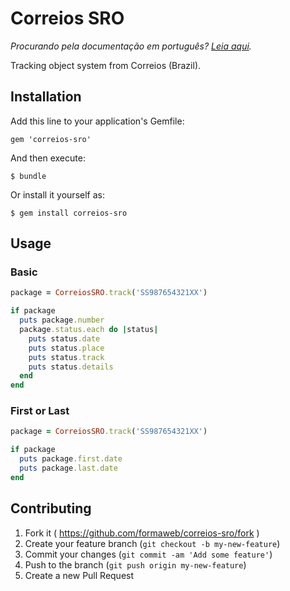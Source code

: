 # Correios SRO

*Procurando pela documentação em português? [Leia aqui](https://github.com/formaweb/correios-sro/blob/master/Readme_pt-BR.md).*

Tracking object system from Correios (Brazil).

## Installation

Add this line to your application's Gemfile:

    gem 'correios-sro'

And then execute:

    $ bundle

Or install it yourself as:

    $ gem install correios-sro

## Usage

### Basic

```ruby
package = CorreiosSRO.track('SS987654321XX')

if package
  puts package.number
  package.status.each do |status|
    puts status.date
    puts status.place
    puts status.track
    puts status.details
  end
end
```

### First or Last

```ruby
package = CorreiosSRO.track('SS987654321XX')

if package
  puts package.first.date
  puts package.last.date
end
```

## Contributing

1. Fork it ( https://github.com/formaweb/correios-sro/fork )
2. Create your feature branch (`git checkout -b my-new-feature`)
3. Commit your changes (`git commit -am 'Add some feature'`)
4. Push to the branch (`git push origin my-new-feature`)
5. Create a new Pull Request
